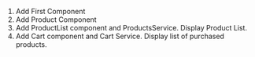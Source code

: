 1. Add First Component
2. Add Product Component
3. Add ProductList component and ProductsService. Display Product List.
4. Add Cart component and Cart Service. Display list of purchased products.

